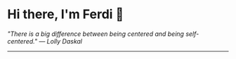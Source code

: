 <h1>Hi there, I'm Ferdi 👋</h1>

<p><em>
  "There is a big difference between being centered and being self-centered." — Lolly Daskal
</em></p>

---
